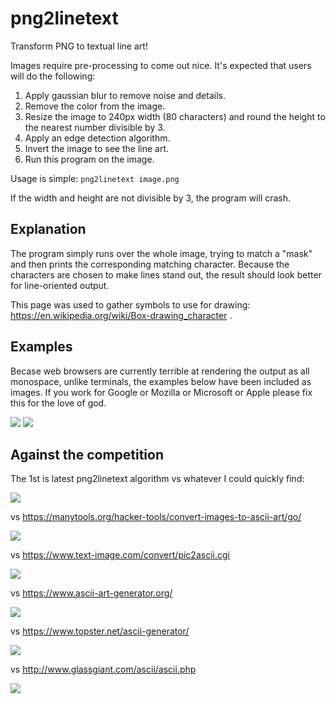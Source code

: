 # png2linetext

Transform PNG to textual line art!

Images require pre-processing to come out nice. It's expected that users will do
the following:

1. Apply gaussian blur to remove noise and details.
2. Remove the color from the image.
3. Resize the image to 240px width (80 characters) and round the height to the
nearest number divisible by 3.
4. Apply an edge detection algorithm.
5. Invert the image to see the line art.
6. Run this program on the image.

Usage is simple: `png2linetext image.png`

If the width and height are not divisible by 3, the program will crash.

## Explanation

The program simply runs over the whole image, trying to match a "mask" and then
prints the corresponding matching character. Because the characters are chosen
to make lines stand out, the result should look better for line-oriented output.

This page was used to gather symbols to use for drawing:
https://en.wikipedia.org/wiki/Box-drawing_character .

## Examples

Becase web browsers are currently terrible at rendering the output as all
monospace, unlike terminals, the examples below have been included as images. If
you work for Google or Mozilla or Microsoft or Apple please fix this for the
love of god.

![](./examples/1612074093.png)
![](./examples/1612074107.png)

## Against the competition

The 1st is latest png2linetext algorithm vs whatever I could quickly find:

![](./examples/1612117172.png)

vs https://manytools.org/hacker-tools/convert-images-to-ascii-art/go/

![](./examples/1612074741.png)

vs https://www.text-image.com/convert/pic2ascii.cgi

![](./examples/1612075210.png)

vs https://www.ascii-art-generator.org/

![](./examples/1612075258.png)

vs https://www.topster.net/ascii-generator/

![](./examples/1612075432.png)

vs http://www.glassgiant.com/ascii/ascii.php

![](./examples/1612075461.png)



